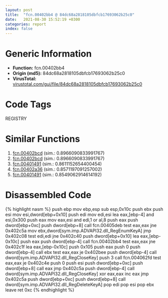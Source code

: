 ```yaml
---
layout: post
title:  "fcn.00402bb4 @ 84dc68a2818105dbfcb17693062b25c0"
date:   2021-08-30 15:52:19 +0300
categories: report
index: false
---
```


# Generic Information
- **Function:** fcn.00402bb4
- **Origin (md5):** 84dc68a2818105dbfcb17693062b25c0
- **VirusTotal:** [virustotal.com/gui/file/84dc68a2818105dbfcb17693062b25c0][virustotal_ref]

# Code Tags
<span class="tag" id="REGISTRY">REGISTRY</span>


# Similar Functions

1. [fcn.00402bcd][similar_1_ref] (sim.: 0.8966090833991767)
2. [fcn.00402bcd][similar_2_ref] (sim.: 0.8966090833991767)
3. [fcn.00401491][similar_3_ref] (sim.: 0.8611152654400454)
4. [fcn.00402a36][similar_4_ref] (sim.: 0.8571197091257002)
5. [fcn.00401491][similar_5_ref] (sim.: 0.8549062914614192)


# Disassembled Code

{% highlight nasm %}
push ebp
mov ebp,esp
sub esp,0x10c
push ebx
push esi
mov esi,dword[ebp+0x10]
push edi
mov edi,esi
lea eax,[ebp-4]
and esi,0x300
push eax
mov eax,esi
and edi,1
or al,8
push eax
push dword[ebp+0xc]
push dword[ebp+8]
call fcn.00405deb
test eax,eax
jne 0x402c5a
mov ebx,dword[sym.imp.ADVAPI32.dll_RegEnumKeyA]
jmp 0x402c08
test edi,edi
jne 0x402c40
push dword[ebp+0x10]
lea eax,[ebp-0x10c]
push eax
push dword[ebp-4]
call fcn.00402bb4
test eax,eax
jne 0x402c1f
lea eax,[ebp-0x10c]
push 0x105
push eax
push 0
push dword[ebp-4]
call ebx
test eax,eax
je 0x402bee
push dword[ebp-4]
call dword[sym.imp.ADVAPI32.dll_RegCloseKey]
push 3
call fcn.004062fd
test eax,eax
je 0x402c4e
push 0
push esi
push dword[ebp+0xc]
push dword[ebp+8]
call eax
jmp 0x402c5a
push dword[ebp-4]
call dword[sym.imp.ADVAPI32.dll_RegCloseKey]
xor eax,eax
inc eax
jmp 0x402c5a
push dword[ebp+0xc]
push dword[ebp+8]
call dword[sym.imp.ADVAPI32.dll_RegDeleteKeyA]
pop edi
pop esi
pop ebx
leave 
ret 0xc
{% endhighlight %}


[similar_1_ref]: /report/fcn.00402bcd@510c8408eb3f0420e19240592ddc0b5b
[similar_2_ref]: /report/fcn.00402bcd@a1f10d79c30d691bdf7d8fda931463b8
[similar_3_ref]: /report/fcn.00401491@e1c1647e2a46cfd9190abde0e66f29f3
[similar_4_ref]: /report/fcn.00402a36@8cfd88d3d8731b3b92d68ac112eaa420
[similar_5_ref]: /report/fcn.00401491@24d6dc92d07ce9e45a7cf05669535b54
[virustotal_ref]: https://www.virustotal.com/gui/file/84dc68a2818105dbfcb17693062b25c0
